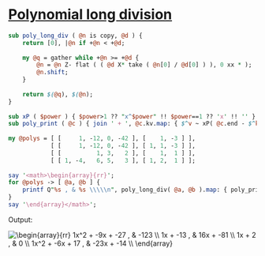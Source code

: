 [1]: http://rosettacode.org/wiki/Polynomial_long_division

# [Polynomial long division][1]

```perl
sub poly_long_div ( @n is copy, @d ) {
    return [0], |@n if +@n < +@d;
 
    my @q = gather while +@n >= +@d {
        @n = @n Z- flat ( ( @d X* take ( @n[0] / @d[0] ) ), 0 xx * );
        @n.shift;
    }
 
    return $(@q), $(@n);
}
 
sub xP ( $power ) { $power>1 ?? "x^$power" !! $power==1 ?? 'x' !! '' }
sub poly_print ( @c ) { join ' + ', @c.kv.map: { $^v ~ xP( @c.end - $^k ) } }
 
my @polys = [ [     1, -12, 0, -42 ], [    1, -3 ] ],
            [ [     1, -12, 0, -42 ], [ 1, 1, -3 ] ],
            [ [          1, 3,   2 ], [    1,  1 ] ],
            [ [ 1, -4,   6, 5,   3 ], [ 1, 2,  1 ] ];
 
say '<math>\begin{array}{rr}';
for @polys -> [ @a, @b ] {
    printf Q"%s , & %s \\\\\n", poly_long_div( @a, @b ).map: { poly_print($_) };
}
say '\end{array}</math>';
```


Output:



<img class="mwe-math-fallback-image-inline tex" alt="\begin{array}{rr}&#10;1x^2 + -9x + -27 , &amp; -123 \\&#10;1x + -13 , &amp; 16x + -81 \\&#10;1x + 2 , &amp; 0 \\&#10;1x^2 + -6x + 17 , &amp; -23x + -14 \\&#10;\end{array}" src="http://rosettacode.org/mw/images/math/e/6/2/e62d6847d74a8adada7d7ec5829eecac.png"/>